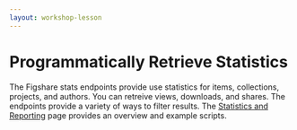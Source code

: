 ```yaml
---
layout: workshop-lesson
---
```


# Programmatically Retrieve Statistics

The Figshare stats endpoints provide use statistics for items, collections, projects, and authors. You can retreive views, downloads, and shares. The endpoints provide a variety of ways to filter results. The <a href="../resources/statistics-endpoints.html" target="_blank">Statistics and Reporting</a> page provides an overview and example scripts.

